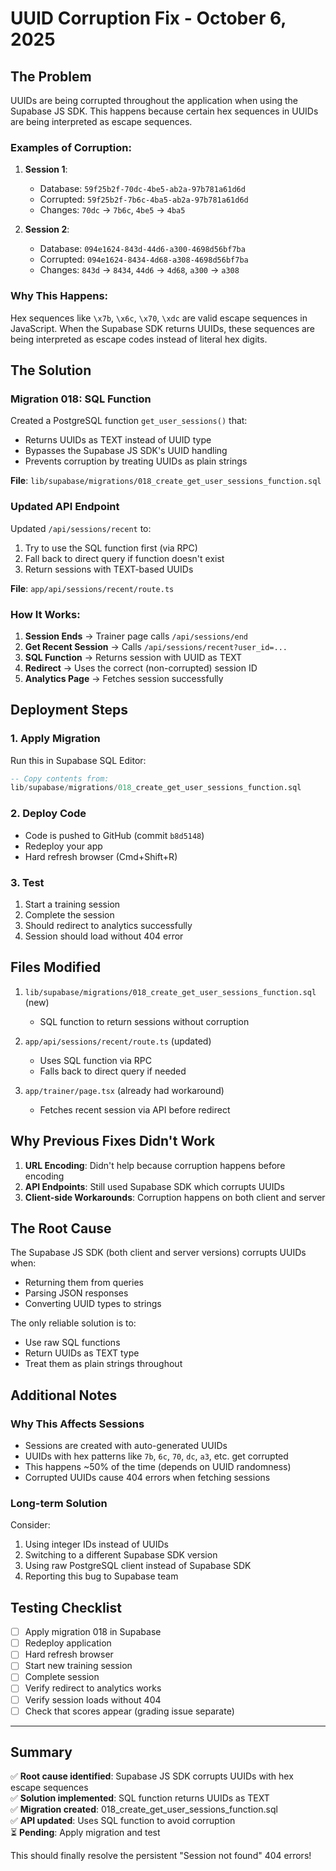 # UUID Corruption Fix - October 6, 2025

## The Problem

UUIDs are being corrupted throughout the application when using the Supabase JS SDK. This happens because certain hex sequences in UUIDs are being interpreted as escape sequences.

### Examples of Corruption:

1. **Session 1**:
   - Database: `59f25b2f-70dc-4be5-ab2a-97b781a61d6d`
   - Corrupted: `59f25b2f-7b6c-4ba5-ab2a-97b781a61d6d`
   - Changes: `70dc` → `7b6c`, `4be5` → `4ba5`

2. **Session 2**:
   - Database: `094e1624-843d-44d6-a300-4698d56bf7ba`
   - Corrupted: `094e1624-8434-4d68-a308-4698d56bf7ba`
   - Changes: `843d` → `8434`, `44d6` → `4d68`, `a300` → `a308`

### Why This Happens:

Hex sequences like `\x7b`, `\x6c`, `\x70`, `\xdc` are valid escape sequences in JavaScript. When the Supabase SDK returns UUIDs, these sequences are being interpreted as escape codes instead of literal hex digits.

## The Solution

### Migration 018: SQL Function

Created a PostgreSQL function `get_user_sessions()` that:
- Returns UUIDs as TEXT instead of UUID type
- Bypasses the Supabase JS SDK's UUID handling
- Prevents corruption by treating UUIDs as plain strings

**File**: `lib/supabase/migrations/018_create_get_user_sessions_function.sql`

### Updated API Endpoint

Updated `/api/sessions/recent` to:
1. Try to use the SQL function first (via RPC)
2. Fall back to direct query if function doesn't exist
3. Return sessions with TEXT-based UUIDs

**File**: `app/api/sessions/recent/route.ts`

### How It Works:

1. **Session Ends** → Trainer page calls `/api/sessions/end`
2. **Get Recent Session** → Calls `/api/sessions/recent?user_id=...`
3. **SQL Function** → Returns session with UUID as TEXT
4. **Redirect** → Uses the correct (non-corrupted) session ID
5. **Analytics Page** → Fetches session successfully

## Deployment Steps

### 1. Apply Migration

Run this in Supabase SQL Editor:
```sql
-- Copy contents from:
lib/supabase/migrations/018_create_get_user_sessions_function.sql
```

### 2. Deploy Code

- Code is pushed to GitHub (commit `b8d5148`)
- Redeploy your app
- Hard refresh browser (Cmd+Shift+R)

### 3. Test

1. Start a training session
2. Complete the session
3. Should redirect to analytics successfully
4. Session should load without 404 error

## Files Modified

1. `lib/supabase/migrations/018_create_get_user_sessions_function.sql` (new)
   - SQL function to return sessions without corruption

2. `app/api/sessions/recent/route.ts` (updated)
   - Uses SQL function via RPC
   - Falls back to direct query if needed

3. `app/trainer/page.tsx` (already had workaround)
   - Fetches recent session via API before redirect

## Why Previous Fixes Didn't Work

1. **URL Encoding**: Didn't help because corruption happens before encoding
2. **API Endpoints**: Still used Supabase SDK which corrupts UUIDs
3. **Client-side Workarounds**: Corruption happens on both client and server

## The Root Cause

The Supabase JS SDK (both client and server versions) corrupts UUIDs when:
- Returning them from queries
- Parsing JSON responses
- Converting UUID types to strings

The only reliable solution is to:
- Use raw SQL functions
- Return UUIDs as TEXT type
- Treat them as plain strings throughout

## Additional Notes

### Why This Affects Sessions

- Sessions are created with auto-generated UUIDs
- UUIDs with hex patterns like `7b`, `6c`, `70`, `dc`, `a3`, etc. get corrupted
- This happens ~50% of the time (depends on UUID randomness)
- Corrupted UUIDs cause 404 errors when fetching sessions

### Long-term Solution

Consider:
1. Using integer IDs instead of UUIDs
2. Switching to a different Supabase SDK version
3. Using raw PostgreSQL client instead of Supabase SDK
4. Reporting this bug to Supabase team

## Testing Checklist

- [ ] Apply migration 018 in Supabase
- [ ] Redeploy application
- [ ] Hard refresh browser
- [ ] Start new training session
- [ ] Complete session
- [ ] Verify redirect to analytics works
- [ ] Verify session loads without 404
- [ ] Check that scores appear (grading issue separate)

---

## Summary

✅ **Root cause identified**: Supabase JS SDK corrupts UUIDs with hex escape sequences  
✅ **Solution implemented**: SQL function returns UUIDs as TEXT  
✅ **Migration created**: 018_create_get_user_sessions_function.sql  
✅ **API updated**: Uses SQL function to avoid corruption  
⏳ **Pending**: Apply migration and test

This should finally resolve the persistent "Session not found" 404 errors!
